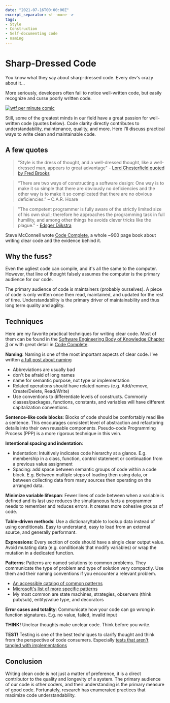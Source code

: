 ```yaml
---
date: "2021-07-16T00:00:00Z"
excerpt_separator: <!--more-->
tags:
- Style
- Construction
- Self-documenting code
- naming
---
```


# Sharp-Dressed Code

You know what they say about sharp-dressed code. Every dev's crazy about it...

More seriously, developers often fail to notice well-written code, but easily recognize and curse poorly written code.

[![wtf per minute comic](../post-media/Well-Dressed-Code/WFTPM.png)](https://reviewthecode.blogspot.com/2016/01/wtf-per-minute-actual-measurement-for.html)

Still, some of the greatest minds in our field have a great passion for well-written code (quotes below). Code clarity directly contributes to understandability, maintenance, quality, and more.  Here I'll discuss practical ways to write clean and maintainable code.
<!--more-->

## A few quotes

>"Style is the dress of thought, and a well-dressed thought, like a well-dressed man, appears to great advantage" - [Lord Chesterfield quoted by Fred Brooks](https://www.amazon.com/Design-Essays-Computer-Scientist/dp/0201362988)

>   “There are two ways of constructing a software design: One way is to make it
>   so simple that there are obviously no deficiencies and the other way is to
>   make it so complicated that there are no obvious deficiencies.” – C.A.R. Hoare

> "The competent programmer is fully aware of the strictly limited
    size of his own skull; therefore he approaches the programming task
    in full humility, and among other things he avoids clever tricks
    like the plague." - [Edsger Dijkstra](https://www.cs.utexas.edu/~EWD/transcriptions/EWD03xx/EWD340.html)

Steve McConnell wrote [Code Complete](https://www.amazon.com/Code-Complete-Practical-Handbook-Construction/dp/0735619670), a whole ~900 page book about writing clear code and the evidence behind it.


## Why the fuss?

Even the ugliest code can compile, and it's all the same to the computer. However, that line of thought falsely assumes the computer is the primary audience for our code.

The primary audience of code is maintainers (probably ourselves). A piece of code is only written once then read, maintained, and updated for the rest of time. Understandability is the primary driver of maintainability and thus long term quality and agility.

<!-- call out construction and connect construction to design? (swebok quote on their overlap) -->


## Techniques

Here are my favorite practical techniques for writing clear code. Most of them can be found in the [Software Engineering Body of Knowledge Chapter 3](https://www.computer.org/education/bodies-of-knowledge/software-engineering/v3) or with great detail in [Code Complete](https://www.amazon.com/Code-Complete-Practical-Handbook-Construction/dp/0735619670).

**Naming**: Naming is one of the most important aspects of clear code. I've written [a full post about naming](../_posts/DevEssentials/2018-10-01-Semantic-Naming.md)
- Abbreviations are usually bad
- don't be afraid of long names
- name for semantic purpose, not type or implementation
- Related operations should have related names (e.g. Add/remove, Create/Delete, Read/Write)
- Use conventions to differentiate levels of constructs. Commonly classes/packages, functions, constants, and variables will have different capitalization conventions.

**Sentence-like code blocks**: Blocks of code should be comfortably read like a sentence. This encourages consistent level of abstraction and refactoring details into their own reusable components. Pseudo-code Programming Process (PPP) is a more rigorous technique in this vein.

**Intentional spacing and indentation**: 
- Indentation: Intuitively indicates code hierarchy at a glance. E.g. membership in a class, function, control statement or continuation from a previous value assignment 
- Spacing: add space between semantic groups of code within a code block. E.g. Between multiple steps of loading then using data, or between collecting data from many sources then operating on the arranged data. 

**Minimize variable lifespan**: Fewer lines of code between when a variable is defined and its last use reduces the simultaneous facts a programmer needs to remember and reduces errors. It creates more cohesive groups of code.

**Table-driven methods**: Use a dictionary/table to lookup data instead of using conditionals. Easy to understand, easy to load from an external source, and generally performant.

**Expressions**: Every section of code should have a single clear output value.
Avoid mutating data (e.g. conditionals that modify variables) or wrap the mutation in a dedicated function.

**Patterns**: Patterns are named solutions to common problems. They communicate the type of problem and type of solution very compactly. Use them and their naming conventions if you encounter a relevant problem.
- [An accessible catalog of common patterns](https://refactoring.guru/design-patterns/catalog)
- [Microsoft's list of more specific patterns](https://docs.microsoft.com/en-us/azure/architecture/patterns/)
- My most common are state machines, strategies, observers (think pub/sub), entity/value type, and decorators 
<!-- - TODO: link to practical patterns post -->

**Error cases and totality**: Communicate how your code can go wrong in function signatures. E.g. no value, failed, invalid input

**THINK!** Unclear thoughts make unclear code. Think before you write.

**TEST!** Testing is one of the best techniques to clarify thought and think from the perspective of code consumers. Especially [tests that aren't tangled with implementations](../_posts/2020-08-21-Test-Api-InPractice.md)


## Conclusion

Writing clean code is not just a matter of preference, it is a direct contributor to the quality and longevity of a system. The primary audience of our code is other coders, and their understanding is the primary measure of good code. Fortunately, research has enumerated practices that maximize code understandability.

<!-- todo: need to balance message here with lead-in messaging -->